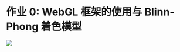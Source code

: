 # 作业 0: WebGL 框架的使用与 Blinn-Phong 着色模型

<img src="https://github.com/mofashaoye/GAMES202/blob/main/src/0/show.png" />
